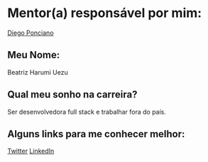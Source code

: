 # Mentor(a) responsável por mim:

[Diego Ponciano](/profiles/mentors/profiles/diego_ponciano.md)

## Meu Nome:

Beatriz Harumi Uezu

## Qual meu sonho na carreira?

Ser desenvolvedora full stack e trabalhar fora do país.

## Alguns links para me conhecer melhor:

[Twitter](http://www.twitter.com/beatrizuezu)
[LinkedIn](https://br.linkedin.com/in/beatrizuezu)
